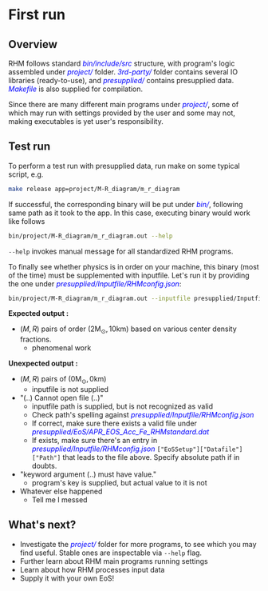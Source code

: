 # First run

## Overview

RHM follows standard <span style="color:blue">_bin/include/src_</span> structure, with program's logic assembled under <span style="color:blue">_project/_</span> folder. <span style="color:blue">_3rd-party/_</span> folder contains several IO libraries (ready-to-use), and <span style="color:blue">_presupplied/_</span> contains presupplied data. <span style="color:blue">_Makefile_</span> is also supplied for compilation.

Since there are many different main programs under <span style="color:blue">_project/_</span>, some of which may run with settings provided by the user and some may not, making executables is yet user's responsibility.

## Test run

To perform a test run with presupplied data, run make on some typical script, e.g.

```bash
make release app=project/M-R_diagram/m_r_diagram
```

If successful, the corresponding binary will be put under <span style="color:blue">_bin/_</span>, following same path as it took to the app. In this case, executing binary would work like follows

```bash
bin/project/M-R_diagram/m_r_diagram.out --help
```

`--help` invokes manual message for all standardized RHM programs.

To finally see whether physics is in order on your machine, this binary (most of the time) must be supplemented with inputfile. Let's run it by providing the one under <span style="color:blue">_presupplied/Inputfile/RHMconfig.json_</span>:

```bash
bin/project/M-R_diagram/m_r_diagram.out --inputfile presupplied/Inputfile/RHMconfig.json
```

**Expected output :**
- $(M, R)$ pairs of order $(2 \text{M}_\odot, 10 \text{km})$ based on various center density fractions.
    - phenomenal work

**Unexpected output :**
- $(M, R)$ pairs of $(0 \text{M}_\odot, 0 \text{km})$ 
    - inputfile is not supplied
- "(..) Cannot open file (..)"
    - inputfile path is supplied, but is not recognized as valid
    - Check path's spelling against <span style="color:blue">_presupplied/Inputfile/RHMconfig.json_</span>
    - If correct, make sure there exists a valid file under <span style="color:blue">_presupplied/EoS/APR\_EOS\_Acc\_Fe\_RHMstandard.dat_</span>
    - If exists, make sure there's an entry in <span style="color:blue">_presupplied/Inputfile/RHMconfig.json_</span> `["EoSSetup"]["Datafile"]["Path"]` that leads to the file above. Specify absolute path if in doubts.
- "keyword argument (..) must have value."
    - program's key is supplied, but actual value to it is not
- Whatever else happened
    - Tell me I messed

## What's next?

- Investigate the <span style="color:blue">_project/_</span> folder for more programs, to see which you may find useful. Stable ones are inspectable via `--help` flag.
- Further learn about RHM main programs running settings
- Learn about how RHM processes input data
- Supply it with your own EoS!